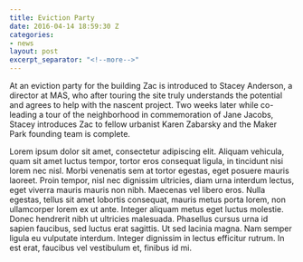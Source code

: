 ```yaml
---
title: Eviction Party
date: 2016-04-14 18:59:30 Z
categories:
- news
layout: post
excerpt_separator: "<!--more-->"
---
```


At an eviction party for the building Zac is introduced to
Stacey Anderson, a director at MAS, who after touring the site
truly understands the potential and agrees to help with the
nascent project. Two weeks later while co-leading a tour of
the neighborhood in commemoration of Jane Jacobs, Stacey
introduces Zac to fellow urbanist Karen Zabarsky and the Maker
Park founding team is complete.

<!--more-->

Lorem ipsum dolor sit amet, consectetur adipiscing elit. Aliquam vehicula, quam sit amet luctus tempor, tortor eros consequat ligula, in tincidunt nisi lorem nec nisl. Morbi venenatis sem at tortor egestas, eget posuere mauris laoreet. Proin tempor, nisl nec dignissim ultricies, diam urna interdum lectus, eget viverra mauris mauris non nibh. Maecenas vel libero eros. Nulla egestas, tellus sit amet lobortis consequat, mauris metus porta lorem, non ullamcorper lorem ex ut ante. Integer aliquam metus eget luctus molestie. Donec hendrerit nibh ut ultricies malesuada. Phasellus cursus urna id sapien faucibus, sed luctus erat sagittis. Ut sed lacinia magna. Nam semper ligula eu vulputate interdum. Integer dignissim in lectus efficitur rutrum. In est erat, faucibus vel vestibulum et, finibus id mi.
